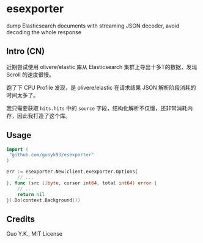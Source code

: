# esexporter

dump Elasticsearch documents with streaming JSON decoder, avoid decoding the whole response

## Intro (CN)

近期尝试使用 olivere/elastic 库从 Elasticsearch 集群上导出十多T的数据，发现 Scroll 的速度很慢。

跑了下 CPU Profile 发现，是 olivere/elastic 在请求结果 JSON 解析阶段消耗的时间太多了。

我只需要获取 `hits.hits` 中的 `source` 字段，结构化解析不仅慢，还非常消耗内存，因此我打造了这个库。

## Usage

```go
import (
 "github.com/guoyk93/esexporter"
)

err := esexporter.New(client,exexporter.Options{
    // ...
}, func (src []byte, cursor int64, total int64) error {
    // ...
    return nil
}).Do(context.Background())
```

## Credits

Guo Y.K., MIT License
